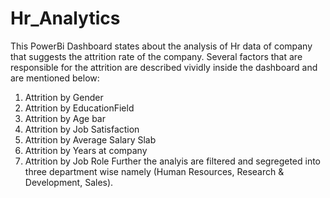 # Hr_Analytics
This PowerBi Dashboard states about the analysis of Hr data of company that suggests the attrition rate of the company. Several factors that are responsible for the attrition are described vividly inside the dashboard and are mentioned  below:
1) Attrition by Gender
2) Attrition by EducationField
3) Attrition by Age bar
4) Attrition by Job Satisfaction
5) Attrition by Average Salary Slab
6) Attrition by Years at company
7) Attrition by Job Role
Further the analyis are filtered and segregeted into three department wise namely (Human Resources, Research & Development, Sales).
